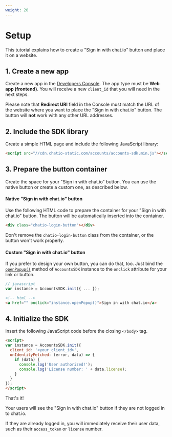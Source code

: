 ```yaml
---
weight: 20
---
```


# Setup

This tutorial explains how to create a "Sign in with chat.io" button and place it on a website.

## 1. Create a new app
Create a new app in the <a href="https://console.chat.io/">Developers Console</a>. The app type must be <strong>Web app (frontend)</strong>. 
You will receive a new `client_id` that you will need in the next steps.

<div class="callout type-warning">Please note that <strong>Redirect URI</strong> field in the Console must match the URL of the website where you want to place the "Sign in with chat.io" button. The button will <strong>not</strong> work with any other URL addresses.
</div>

## 2. Include the SDK library

Create a simple HTML page and include the following JavaScript library:

```html
<script src="//cdn.chatio-static.com/accounts/accounts-sdk.min.js"></script>
```

## 3. Prepare the button container

Create the space for your "Sign in with chat.io" button. You can use the native button or create a custom one, as described below. 

#### Native "Sign in with chat.io" button

Use the following HTML code to prepare the container for your "Sign in with chat.io" button. The button will be automatically inserted into the container.

```html
<div class="chatio-login-button"></div>
```
<div class="callout type-warning">Don't remove the <code>chatio-login-button</code> class from the container, or the button won't work properly.</div>

#### Custom "Sign in with chat.io" button

If you prefer to design your own button, you can do that, too. Just bind the [`openPopup()`](#instance-openpopup) method of `AccountsSDK` instance to the `onclick` attribute for your link or button.

```js
// javascript
var instance = AccountsSDK.init({ ... });
```
```html
<!-- html -->
<a href="" onclick="instance.openPopup()">Sign in with chat.io</a>
```

## 4. Initialize the SDK

Insert the following JavaScript code before the closing `</body>` tag.

```html
<script>
var instance = AccountsSDK.init({
  client_id: '<your_client_id>',
  onIdentityFetched: (error, data) => {
    if (data) {
      console.log('User authorized!');
      console.log('License number: ' + data.license);
    }
  }
});
</script>
```

That's it!

Your users will see the "Sign in with chat.io" button if they are not logged in to chat.io.

If they are already logged in, you will immediately receive their user data, such as their `access_token` or `license` number.
